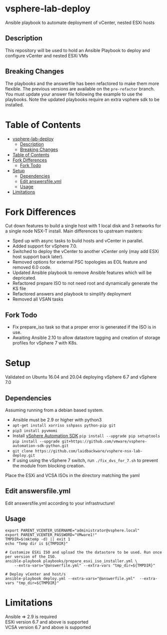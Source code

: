 # vsphere-lab-deploy
Ansible playbook to automate deployment of vCenter, nested ESXi hosts

## Description

This repository will be used to hold an Ansible Playbook to deploy and configure vCenter and nested ESXi VMs 

## Breaking Changes
The playbooks and the answerfile has been refactored to make them more flexible. The previous versions are available on the `pre-refactor` branch. You must update your answer file following the example to use the playbooks. Note the updated playbooks require an extra vsphere sdk to be installed.

# Table of Contents

- [vsphere-lab-deploy](#vsphere-lab-deploy)
  - [Description](#description)
  - [Breaking Changes](#breaking-changes)
- [Table of Contents](#table-of-contents)
- [Fork Differences](#fork-differences)
  - [Fork Todo](#fork-todo)
- [Setup](#setup)
  - [Dependencies](#dependencies)
  - [Edit answersfile.yml](#edit-answersfileyml)
  - [Usage](#usage)
- [Limitations](#limitations)

# Fork Differences
Cut down features to build a single host with 1 local disk and 3 networks for a single node NSX-T install.
Main differences to upstream masters:
- Sped up with async tasks to build hosts and vCenter in parallel. 
- Added support for vSphere 7.0. 
- Switched to deploy the vCenter to another vCenter only (may add ESXi host support back later). 
- Removed options for external PSC topologies as EOL feature and removed 6.0 code.
- Updated Ansible playbook to remove Ansible features which will be depricated.
- Refactored prepare ISO to not need root and dynamically generate the KS file
- Refactored answers and playbook to simplify deployment
- Removed all VSAN tasks

## Fork Todo
- Fix prepare_iso task so that a proper error is generated if the ISO is in use.
- Awaiting Ansible 2.10 to allow datastore tagging and creation of storage profiles for vSphere 7 with K8s.

# Setup

Validated on Ubuntu 16.04 and 20.04 deploying vSphere 6.7 and vSphere 7.0

## Dependencies
Assuming running from a debian based system.
- Ansible must be 2.9 or higher with python3
- `apt-get install xorriso sshpass python-pip git`
- `pip3 install pyvmomi`
- Install [vSphere Automation SDK](https://github.com/vmware/vsphere-automation-sdk-python)
    `pip install --upgrade pip setuptools`
    `pip install --upgrade git+https://github.com/vmware/vsphere-automation-sdk-python.git`
- `git clone https://github.com/laidbackware/vsphere-nsx-lab-deploy.git`
- If using using the vSphere 7 switch, run `./fix_dvs_for_7.sh` to prevent the module from blocking creation.

Place the ESXi and VCSA ISOs in the directory matching the yaml <br/>

## Edit answersfile.yml

Edit answersfile.yml according to your infrastructure!

## Usage

```
export PARENT_VCENTER_USERNAME="administrator@vsphere.local"
export PARENT_VCENTER_PASSWORD="VMware1!"
TMPDIR=$(mktemp -d) || exit 1
echo "Temp dir is ${TMPDIR}"

# Customize ESXi ISO and upload the the datastore to be used. Run once per version of the ISO.
ansible-playbook playbooks/prepare_esxi_iso_installer.yml \
    --extra-vars="@answerfile.yml" --extra-vars "tmp_dir=${TMPDIR}"

# Deploy vCenter and host/s
ansible-playbook deploy.yml --extra-vars="@answerfile.yml"  --extra-vars "tmp_dir=${TMPDIR}"
```

# Limitations
Ansible => 2.9 is required <br/>
ESXi version 6.7 and above is supported <br/>
VCSA version 6.7 and above is supported <br/>